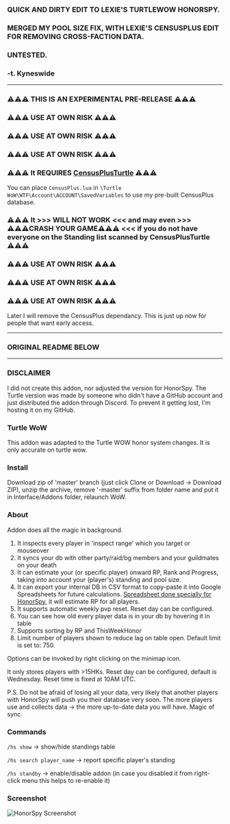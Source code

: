 
### QUICK AND DIRTY EDIT TO LEXIE'S TURTLEWOW HONORSPY.
### MERGED MY POOL SIZE FIX, WITH LEXIE'S CENSUSPLUS EDIT FOR REMOVING CROSS-FACTION DATA.
### UNTESTED. 
### -t. Kyneswide

-------------------------------------------------------------------------

### ⚠️⚠️⚠️ THIS IS AN EXPERIMENTAL PRE-RELEASE ⚠️⚠️⚠️ ###

### ⚠️⚠️⚠️ USE AT OWN RISK ⚠️⚠️⚠️ ###
### ⚠️⚠️⚠️ USE AT OWN RISK ⚠️⚠️⚠️ ###
### ⚠️⚠️⚠️ USE AT OWN RISK ⚠️⚠️⚠️ ###

###  ⚠️⚠️⚠️ It REQUIRES [CensusPlusTurtle](https://github.com/Lexiebean/CensusPlusTurtle/releases/download/v1.0.3/CensusPlus.v1_0_3.zip) ⚠️⚠️⚠️ ###

You can place `CensusPlus.lua` in `\Turtle WoW\WTF\Account\ACCOUNT\SavedVariables` to use my pre-built CensusPlus database.

### ⚠️⚠️⚠️ It >>> WILL NOT WORK <<< and may even >>> ⚠️⚠️⚠️CRASH YOUR GAME⚠️⚠️⚠️ <<< if you do not have everyone on the Standing list scanned by CensusPlusTurtle ⚠️⚠️⚠️ ###

### ⚠️⚠️⚠️ USE AT OWN RISK ⚠️⚠️⚠️ ###
### ⚠️⚠️⚠️ USE AT OWN RISK ⚠️⚠️⚠️ ###
### ⚠️⚠️⚠️ USE AT OWN RISK ⚠️⚠️⚠️ ###

Later I will remove the CensusPlus dependancy. This is just up now for people that want early access.

-------------------------------------------------------------------------

### ORIGINAL README BELOW ###

-------------------------------------------------------------------------

### DISCLAIMER ###
I did not create this addon, nor adjusted the version for HonorSpy. The Turtle version was made by someone who didn't have a GitHub account and just distributed the addon through Discord. To prevent it getting lost, I'm hosting it on my GitHub.

### Turtle WoW
This addon was adapted to the Turtle WOW honor system changes. It is only accurate on turtle wow.

### Install
Download zip of 'master' branch (just click Clone or Download -> Download ZIP), unzip the archive, remove '-master' suffix from folder name and put it in Interface/Addons folder, relaunch WoW.

### About
Addon does all the magic in background.

1. It inspects every player in 'inspect range' which you target or mouseover
2. It syncs your db with other party/raid/bg members and your guildmates on your death
3. It can estimate your (or specific player) onward RP, Rank and Progress, taking into account your (player's) standing and pool size.
3. It can export your internal DB in CSV format to copy-paste it into Google Spreadsheets for future calculations. [Spreadsheet done specially for HonorSpy](https://docs.google.com/spreadsheets/d/1OvZ7PRhrFjRn8IoH8HIPwHfRDEq50uO64YLCsSsjBQc/edit#gid=2113352865), it will estimate RP for all players.
4. It supports automatic weekly pvp reset. Reset day can be configured.
5. You can see how old every player data is in your db by hovering it in table
6. Supports sorting by RP and ThisWeekHonor
7. Limit number of players shown to reduce lag on table open. Default limit is set to: 750.

Options can be invoked by right clicking on the minimap icon.

It only stores players with >15HKs.
Reset day can be configured, default is Wednesday. Reset time is fixed at 10AM UTC.

P.S. Do not be afraid of losing all your data, very likely that another players with HonorSpy will push you their database very soon. The more players use and collects data -> the more up-to-date data you will have. Magic of sync.

### Commands
`/hs show` -> show/hide standings table

`/hs search player_name` -> report specific player's standing

`/hs standby` -> enable/disable addon (in case you disabled it from right-click menu this helps to re-enable it)

### Screenshot

![HonorSpy Screenshot](https://habrastorage.org/files/31b/e92/f9e/31be92f9eb044a53b4eb642d0ca43bbc.png)
